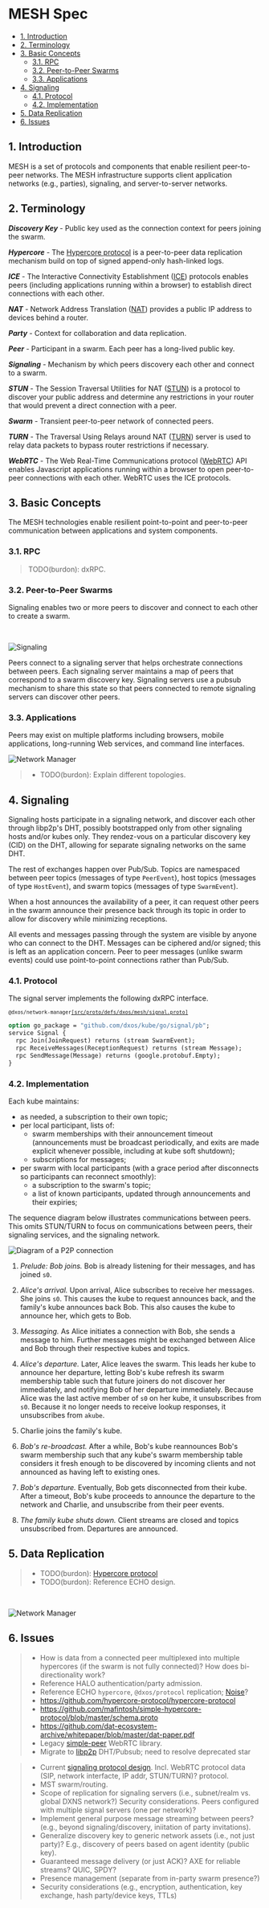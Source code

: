 # MESH Spec <!-- omit in toc -->

<!-- @toc -->

*   [1. Introduction](#1-introduction)
*   [2. Terminology](#2-terminology)
*   [3. Basic Concepts](#3-basic-concepts)
    *   [3.1. RPC](#31-rpc)
    *   [3.2. Peer-to-Peer Swarms](#32-peer-to-peer-swarms)
    *   [3.3. Applications](#33-applications)
*   [4. Signaling](#4-signaling)
    *   [4.1. Protocol](#41-protocol)
    *   [4.2. Implementation](#42-implementation)
*   [5. Data Replication](#5-data-replication)
*   [6. Issues](#6-issues)

## 1. Introduction

MESH is a set of protocols and components that enable resilient peer-to-peer networks.
The MESH infrastructure supports client application networks (e.g., parties), signaling, and server-to-server networks.

## 2. Terminology

***Discovery Key*** -
Public key used as the connection context for peers joining the swarm.

***Hypercore*** -
The [Hypercore protocol](https://hypercore-protocol.org) is a peer-to-peer data replication mechanism build on top of signed append-only hash-linked logs.

***ICE*** -
The Interactive Connectivity Establishment ([ICE](https://en.wikipedia.org/wiki/Interactive_Connectivity_Establishment)) protocols enables peers (including applications running within a browser) to establish direct connections with each other.

***NAT*** -
Network Address Translation ([NAT](https://en.wikipedia.org/wiki/Network_address_translation)) provides a public IP address to devices behind a router.

***Party*** -
Context for collaboration and data replication.

***Peer*** -
Participant in a swarm. Each peer has a long-lived public key.

***Signaling*** -
Mechanism by which peers discovery each other and connect to a swarm.

***STUN*** -
The Session Traversal Utilities for NAT ([STUN](https://en.wikipedia.org/wiki/STUN)) is a protocol to discover your public address and determine any restrictions in your router that would prevent a direct connection with a peer.

***Swarm*** -
Transient peer-to-peer network of connected peers.

***TURN*** -
The Traversal Using Relays around NAT ([TURN](https://en.wikipedia.org/wiki/TURN)) server is used to relay data packets to bypass router restrictions if necessary.

***WebRTC*** -
The Web Real-Time Communications protocol ([WebRTC](https://developer.mozilla.org/en-US/docs/Web/API/WebRTC_API/Protocols)) API enables Javascript applications running within a browser to open peer-to-peer connections with each other. WebRTC uses the ICE protocols.

## 3. Basic Concepts

The MESH technologies enable resilient point-to-point and peer-to-peer communication between applications and system components.

### 3.1. RPC

> TODO(burdon): dxRPC.

### 3.2. Peer-to-Peer Swarms

Signaling enables two or more peers to discover and connect to each other to create a swarm.

<br/>

![Signaling](./diagrams/mesh-signaling-peers.drawio.svg)

Peers connect to a signaling server that helps orchestrate connections between peers.
Each signaling server maintains a map of peers that correspond to a swarm discovery key.
Signaling servers use a pubsub mechanism to share this state so that peers connected to remote signaling servers can discover other peers.

### 3.3. Applications

Peers may exist on multiple platforms including browsers, mobile applications, long-running Web services, and command line interfaces.

![Network Manager](./diagrams/mesh-webrtc-networks.drawio.svg)

> *   TODO(burdon): Explain different topologies.

## 4. Signaling

Signaling hosts participate in a signaling network, and discover each other through libp2p's DHT, possibly bootstrapped only from other signaling hosts and/or kubes only.
They rendez-vous on a particular discovery key (CID) on the DHT, allowing for separate signaling networks on the same DHT.

The rest of exchanges happen over Pub/Sub.
Topics are namespaced between peer topics (messages of type `PeerEvent`), host topics (messages of type `HostEvent`), and swarm topics (messages of type `SwarmEvent`).

When a host announces the availability of a peer, it can request other peers in the swarm announce their presence back through its topic in order to allow for discovery while minimizing receptions.

All events and messages passing through the system are visible by anyone who can connect to the DHT.
Messages can be ciphered and/or signed; this is left as an application concern.
Peer to peer messages (unlike swarm events) could use point-to-point connections rather than Pub/Sub.

### 4.1. Protocol

The signal server implements the following dxRPC interface.

<!-- @code(../../packages/mesh/network-manager/src/proto/defs/dxos/mesh/signal.proto#Signal, link) -->

<sub>`@dxos/network-manager`[`[src/proto/defs/dxos/mesh/signal.proto]`](../../packages/mesh/network-manager/src/proto/defs/dxos/mesh/signal.proto)</sub>

```protobuf
option go_package = "github.com/dxos/kube/go/signal/pb";
service Signal {
  rpc Join(JoinRequest) returns (stream SwarmEvent);
  rpc ReceiveMessages(ReceptionRequest) returns (stream Message);
  rpc SendMessage(Message) returns (google.protobuf.Empty);
}
```

### 4.2. Implementation

Each kube maintains:

*   as needed, a subscription to their own topic;
*   per local participant, lists of:
    *   swarm memberships with their announcement timeout (announcements must be broadcast periodically, and exits are
        made explicit whenever possible, including at kube soft shutdown);
    *   subscriptions for messages;
*   per swarm with local participants (with a grace period after disconnects so participants can reconnect smoothly):
    *   a subscription to the swarm's topic;
    *   a list of known participants, updated through announcements and their expiries;

The sequence diagram below illustrates communications between peers.
This omits STUN/TURN to focus on communications between peers, their signaling services, and the signaling network.

![Diagram of a P2P connection](diagrams/puml/mesh-signal-multi-host-join.svg)

1.  *Prelude: Bob joins.* Bob is already listening for their messages, and has joined `s0`.

2.  *Alice's arrival.* Upon arrival, Alice subscribes to receive her messages. She joins `s0`.
    This causes the kube to request announces back, and the family's kube announces back Bob.
    This also causes the kube to announce her, which gets to Bob.

3.  *Messaging.* As Alice initiates a connection with Bob, she sends a message to him.
    Further messages might be exchanged between Alice and Bob through their respective kubes and topics.

4.  *Alice's departure.*
    Later, Alice leaves the swarm.
    This leads her kube to announce her departure,
    letting Bob's kube refresh its swarm membership table such that future joiners do not discover her immediately,
    and notifying Bob of her departure immediately.
    Because Alice was the last active member of `s0` on her kube, it unsubscribes from `s0`.
    Because it no longer needs to receive lookup responses, it unsubscribes from `akube`.

5.  Charlie joins the family's kube.

6.  *Bob's re-broadcast.*
    After a while, Bob's kube reannounces Bob's swarm membership such that any kube's swarm membership table considers it
    fresh enough to be discovered by incoming clients and not announced as having left to existing ones.

7.  *Bob's departure.*
    Eventually, Bob gets disconnected from their kube. After a timeout, Bob's kube proceeds to announce the departure to
    the network and Charlie, and unsubscribe from their peer events.

8.  *The family kube shuts down.*
    Client streams are closed and topics unsubscribed from. Departures are announced.

## 5. Data Replication

> *   TODO(burdon): [Hypercore protocol](https://github.com/hypercore-protocol/hypercore-protocol)
> *   TODO(burdon): Reference ECHO design.

<br/> 

![Network Manager](./diagrams/mesh-network-manager.drawio.svg)

## 6. Issues

> *   How is data from a connected peer multiplexed into multiple hypercores (if the swarm is not fully connected)? How does bi-directionality work?
> *   Reference HALO authentication/party admission.
> *   Reference ECHO `hypercore`, `@dxos/protocol` replication; [Noise](https://noiseprotocol.org/noise.html)?
> *   <https://github.com/hypercore-protocol/hypercore-protocol>
> *   <https://github.com/mafintosh/simple-hypercore-protocol/blob/master/schema.proto>
> *   <https://github.com/dat-ecosystem-archive/whitepaper/blob/master/dat-paper.pdf>
> *   Legacy [simple-peer](https://www.npmjs.com/package/simple-peer) WebRTC library.
> *   Migrate to [libp2p](https://github.com/libp2p/specs) DHT/Pubsub; need to resolve deprecated star

> *   Current [signaling protocol design](https://github.com/dxos/dxos/issues/1316). Incl. WebRTC protocol data (SIP, network interfacte, IP addr, STUN/TURN)? protocol.
> *   MST swarm/routing.
> *   Scope of replication for signaling servers (i.e., subnet/realm vs. global DXNS network?) Security considerations. Peers configured with multiple signal servers (one per network)?
> *   Implement general purpose message streaming between peers? (e.g., beyond signaling/discovery, iniitation of party invitations).
> *   Generalize discovery key to generic network assets (i.e., not just party)? E.g., discovery of peers based on agent identity (public key).
> *   Guaranteed message delivery (or just ACK)? AXE for reliable streams? QUIC, SPDY?
> *   Presence management (separate from in-party swarm presence?)
> *   Security considerations (e.g., encryption, authentication, key exchange, hash party/device keys, TTLs)

